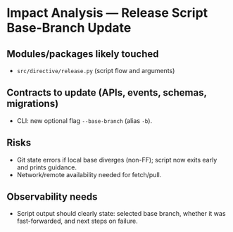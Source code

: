 # Impact Analysis — Release Script Base-Branch Update

## Modules/packages likely touched
- `src/directive/release.py` (script flow and arguments)

## Contracts to update (APIs, events, schemas, migrations)
- CLI: new optional flag `--base-branch` (alias `-b`).

## Risks
- Git state errors if local base diverges (non-FF); script now exits early and prints guidance.  
- Network/remote availability needed for fetch/pull.

## Observability needs
- Script output should clearly state: selected base branch, whether it was fast-forwarded, and next steps on failure.
